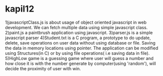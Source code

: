 # kapil12

1)javascriptClass.js is about usage of  object oriented javascript in  web development. We can fetch  multiple data using simple javascript class.
2)paint.js a paintbrush  application using javascript.
3)parser.js is a simple javascript parser
4)Student.txt is a C program, a prototype to do update, delete, save operations on user data without using database or file. Saving the data in memory locations using pointer. The application can be modified using Structures(in C) or by using file operations( i.e saving data in file).
5)HighLow game is a guessing game where user will guess a number and how close it is with the number generate by computer(using 'random'), will decide the proximity of user with win.























